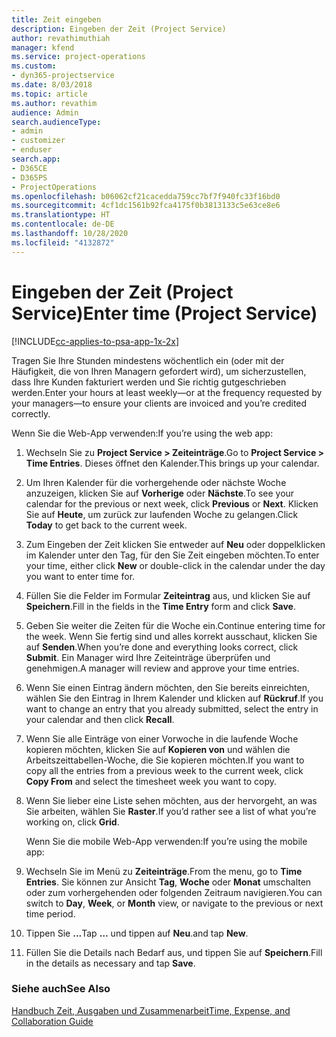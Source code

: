 ```yaml
---
title: Zeit eingeben
description: Eingeben der Zeit (Project Service)
author: revathimuthiah
manager: kfend
ms.service: project-operations
ms.custom:
- dyn365-projectservice
ms.date: 8/03/2018
ms.topic: article
ms.author: revathim
audience: Admin
search.audienceType:
- admin
- customizer
- enduser
search.app:
- D365CE
- D365PS
- ProjectOperations
ms.openlocfilehash: b06062cf21cacedda759cc7bf7f940fc33f16bd0
ms.sourcegitcommit: 4cf1dc1561b92fca4175f0b3813133c5e63ce8e6
ms.translationtype: HT
ms.contentlocale: de-DE
ms.lasthandoff: 10/28/2020
ms.locfileid: "4132872"
---
```

# <a name="enter-time-project-service"></a><span data-ttu-id="4a890-103">Eingeben der Zeit (Project Service)</span><span class="sxs-lookup"><span data-stu-id="4a890-103">Enter time (Project Service)</span></span>

[!INCLUDE[cc-applies-to-psa-app-1x-2x](../includes/cc-applies-to-psa-app-1x-2x.md)]

<span data-ttu-id="4a890-104">Tragen Sie Ihre Stunden mindestens wöchentlich ein (oder mit der Häufigkeit, die von Ihren Managern gefordert wird), um sicherzustellen, dass Ihre Kunden fakturiert werden und Sie richtig gutgeschrieben werden.</span><span class="sxs-lookup"><span data-stu-id="4a890-104">Enter your hours at least weekly—or at the frequency requested by your managers—to ensure your clients are invoiced and you’re credited correctly.</span></span>  
  
 <span data-ttu-id="4a890-105">Wenn Sie die Web-App verwenden:</span><span class="sxs-lookup"><span data-stu-id="4a890-105">If you’re using the web app:</span></span>  
  
1. <span data-ttu-id="4a890-106">Wechseln Sie zu **Project Service > Zeiteinträge**.</span><span class="sxs-lookup"><span data-stu-id="4a890-106">Go to **Project Service > Time Entries**.</span></span> <span data-ttu-id="4a890-107">Dieses öffnet den Kalender.</span><span class="sxs-lookup"><span data-stu-id="4a890-107">This brings up your calendar.</span></span>  
  
2. <span data-ttu-id="4a890-108">Um Ihren Kalender für die vorhergehende oder nächste Woche anzuzeigen, klicken Sie auf **Vorherige** oder **Nächste**.</span><span class="sxs-lookup"><span data-stu-id="4a890-108">To see your calendar for the previous or next week, click **Previous** or **Next**.</span></span> <span data-ttu-id="4a890-109">Klicken Sie auf **Heute**, um zurück zur laufenden Woche zu gelangen.</span><span class="sxs-lookup"><span data-stu-id="4a890-109">Click **Today** to get back to the current week.</span></span>  
  
3. <span data-ttu-id="4a890-110">Zum Eingeben der Zeit klicken Sie entweder auf **Neu** oder doppelklicken im Kalender unter den Tag, für den Sie Zeit eingeben möchten.</span><span class="sxs-lookup"><span data-stu-id="4a890-110">To enter your time, either click **New** or double-click in the calendar under the day you want to enter time for.</span></span>  
  
4. <span data-ttu-id="4a890-111">Füllen Sie die Felder im Formular **Zeiteintrag** aus, und klicken Sie auf **Speichern**.</span><span class="sxs-lookup"><span data-stu-id="4a890-111">Fill in the fields in the **Time Entry** form and click **Save**.</span></span>  
  
5. <span data-ttu-id="4a890-112">Geben Sie weiter die Zeiten für die Woche ein.</span><span class="sxs-lookup"><span data-stu-id="4a890-112">Continue entering time for the week.</span></span> <span data-ttu-id="4a890-113">Wenn Sie fertig sind und alles korrekt ausschaut, klicken Sie auf **Senden**.</span><span class="sxs-lookup"><span data-stu-id="4a890-113">When you’re done and everything looks correct, click **Submit**.</span></span> <span data-ttu-id="4a890-114">Ein Manager wird Ihre Zeiteinträge überprüfen und genehmigen.</span><span class="sxs-lookup"><span data-stu-id="4a890-114">A manager will review and approve your time entries.</span></span>  
  
6. <span data-ttu-id="4a890-115">Wenn Sie einen Eintrag ändern möchten, den Sie bereits einreichten, wählen Sie den Eintrag in Ihrem Kalender und klicken auf **Rückruf**.</span><span class="sxs-lookup"><span data-stu-id="4a890-115">If you want to change an entry that you already submitted, select the entry in your calendar and then click **Recall**.</span></span>  
  
7. <span data-ttu-id="4a890-116">Wenn Sie alle Einträge von einer Vorwoche in die laufende Woche kopieren möchten, klicken Sie auf **Kopieren von** und wählen die Arbeitszeittabellen-Woche, die Sie kopieren möchten.</span><span class="sxs-lookup"><span data-stu-id="4a890-116">If you want to copy all the entries from a previous week to the current week, click **Copy From** and select the timesheet week you want to copy.</span></span>  
  
8. <span data-ttu-id="4a890-117">Wenn Sie lieber eine Liste sehen möchten, aus der hervorgeht, an was Sie arbeiten, wählen Sie **Raster**.</span><span class="sxs-lookup"><span data-stu-id="4a890-117">If you’d rather see a list of what you’re working on, click **Grid**.</span></span>  
  
   <span data-ttu-id="4a890-118">Wenn Sie die mobile Web-App verwenden:</span><span class="sxs-lookup"><span data-stu-id="4a890-118">If you’re using the mobile app:</span></span>  
  
9. <span data-ttu-id="4a890-119">Wechseln Sie im Menü zu **Zeiteinträge**.</span><span class="sxs-lookup"><span data-stu-id="4a890-119">From the menu, go to **Time Entries**.</span></span>     <span data-ttu-id="4a890-120">Sie können zur Ansicht **Tag**, **Woche** oder **Monat** umschalten oder zum vorhergehenden oder folgenden Zeitraum navigieren.</span><span class="sxs-lookup"><span data-stu-id="4a890-120">You can switch to **Day**, **Week**, or **Month** view, or navigate to the previous or next time period.</span></span>  
  
10. <span data-ttu-id="4a890-121">Tippen Sie **...**</span><span class="sxs-lookup"><span data-stu-id="4a890-121">Tap **…**</span></span> <span data-ttu-id="4a890-122">und tippen auf **Neu**.</span><span class="sxs-lookup"><span data-stu-id="4a890-122">and tap **New**.</span></span>  
  
11. <span data-ttu-id="4a890-123">Füllen Sie die Details nach Bedarf aus, und tippen Sie auf **Speichern**.</span><span class="sxs-lookup"><span data-stu-id="4a890-123">Fill in the details as necessary and tap **Save**.</span></span>  
  
### <a name="see-also"></a><span data-ttu-id="4a890-124">Siehe auch</span><span class="sxs-lookup"><span data-stu-id="4a890-124">See Also</span></span>  
 [<span data-ttu-id="4a890-125">Handbuch Zeit, Ausgaben und Zusammenarbeit</span><span class="sxs-lookup"><span data-stu-id="4a890-125">Time, Expense, and Collaboration Guide</span></span>](../psa/time-expense-collaboration-guide.md)
